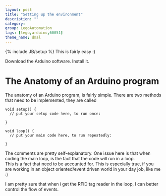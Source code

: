 ```yaml
---
layout: post
title: "Setting up the environment"
description: ""
category: 
group: LegoAutomation
tags: [lego,arduino,60051]
theme_name: dmal
---
```

{% include JB/setup %}
This is fairly easy :) 

Download the Arduino software. Install it.

# The Anatomy of an Arduino program
The anatomy of an Arduino program, is fairly simple. There are two methods that need to be implemented, they are called

```
void setup() {
  // put your setup code here, to run once:

}

void loop() {
  // put your main code here, to run repeatedly:

}
```

The comments are pretty self-explanatory. One issue here is that when coding the main loop, is the fact that the code will run in a loop.    
This is a fact that need to be accounted for. This is especially true, if you are working in an object oriented/event driven world in your day job, like me :) 

I am pretty sure that when i get the RFID tag reader in the loop, I can better control the flow of events. 
